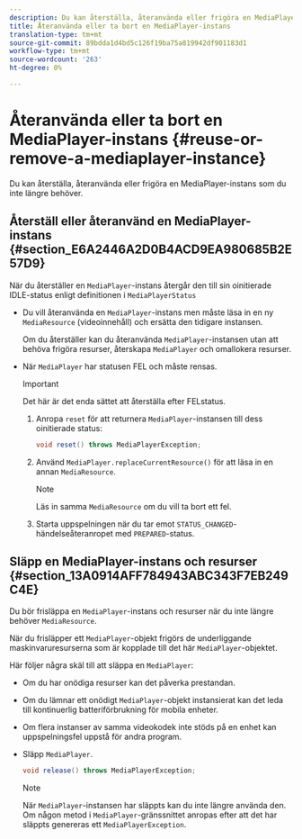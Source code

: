 ```yaml
---
description: Du kan återställa, återanvända eller frigöra en MediaPlayer-instans som du inte längre behöver.
title: Återanvända eller ta bort en MediaPlayer-instans
translation-type: tm+mt
source-git-commit: 89bdda1d4bd5c126f19ba75a819942df901183d1
workflow-type: tm+mt
source-wordcount: '263'
ht-degree: 0%

---
```



# Återanvända eller ta bort en MediaPlayer-instans {#reuse-or-remove-a-mediaplayer-instance}

Du kan återställa, återanvända eller frigöra en MediaPlayer-instans som du inte längre behöver.

## Återställ eller återanvänd en MediaPlayer-instans {#section_E6A2446A2D0B4ACD9EA980685B2E57D9}

När du återställer en `MediaPlayer`-instans återgår den till sin oinitierade IDLE-status enligt definitionen i `MediaPlayerStatus`

* Du vill återanvända en `MediaPlayer`-instans men måste läsa in en ny `MediaResource` (videoinnehåll) och ersätta den tidigare instansen.

   Om du återställer kan du återanvända `MediaPlayer`-instansen utan att behöva frigöra resurser, återskapa `MediaPlayer` och omallokera resurser.

* När `MediaPlayer` har statusen FEL och måste rensas.

   >[!IMPORTANT]
   >
   >Det här är det enda sättet att återställa efter FELstatus.

   1. Anropa `reset` för att returnera `MediaPlayer`-instansen till dess oinitierade status:

      ```java
      void reset() throws MediaPlayerException; 
      ```

   1. Använd `MediaPlayer.replaceCurrentResource()` för att läsa in en annan `MediaResource`.

      >[!NOTE]
      >
      >Läs in samma `MediaResource` om du vill ta bort ett fel.

   1. Starta uppspelningen när du tar emot `STATUS_CHANGED`-händelseåteranropet med `PREPARED`-status.

## Släpp en MediaPlayer-instans och resurser {#section_13A0914AFF784943ABC343F7EB249C4E}

Du bör frisläppa en `MediaPlayer`-instans och resurser när du inte längre behöver `MediaResource`.

När du frisläpper ett `MediaPlayer`-objekt frigörs de underliggande maskinvaruresurserna som är kopplade till det här `MediaPlayer`-objektet.

Här följer några skäl till att släppa en `MediaPlayer`:

* Om du har onödiga resurser kan det påverka prestandan.
* Om du lämnar ett onödigt `MediaPlayer`-objekt instansierat kan det leda till kontinuerlig batteriförbrukning för mobila enheter.
* Om flera instanser av samma videokodek inte stöds på en enhet kan uppspelningsfel uppstå för andra program.

* Släpp `MediaPlayer`.

   ```java
   void release() throws MediaPlayerException;
   ```

   >[!NOTE]
   >
   >När `MediaPlayer`-instansen har släppts kan du inte längre använda den. Om någon metod i `MediaPlayer`-gränssnittet anropas efter att det har släppts genereras ett `MediaPlayerException`.